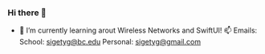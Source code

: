 ### Hi there 👋
- 🌱 I’m currently learning arout Wireless Networks and SwiftUI!
📫 Emails: 
    School: sigetyg@bc.edu 
    Personal: sigetyg@gmail.com

<!--
**sigetg/sigetg** is a ✨ _special_ ✨ repository because its `README.md` (this file) appears on your GitHub profile.

Here are some ideas to get you started:

- 🔭 I’m currently working on ...
- 👯 I’m looking to collaborate on ...
- 🤔 I’m looking for help with ...
- 💬 Ask me about ...
- 😄 Pronouns: ...
- ⚡ Fun fact: ...
-->
